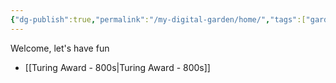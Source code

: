 ```yaml
---
{"dg-publish":true,"permalink":"/my-digital-garden/home/","tags":["gardenEntry"],"updated":"2025-08-24T01:54:05.533-07:00"}
---
```



Welcome, let's have fun
* [[Turing Award - 800s\|Turing Award - 800s]]